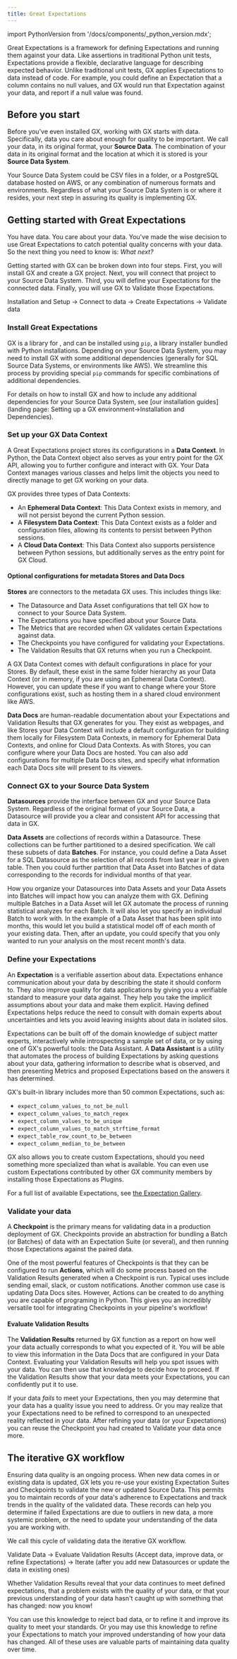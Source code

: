 ```yaml
---
title: Great Expectations
---
```


import PythonVersion from '/docs/components/_python_version.mdx';

Great Expectations is a framework for defining Expectations and running them against your data. Like assertions in traditional Python unit tests, Expectations provide a flexible, declarative language for describing expected behavior. Unlike traditional unit tests, GX applies Expectations to data instead of code. For example, you could define an Expectation that a column contains no null values, and GX would run that Expectation against your data, and report if a null value was found.

## Before you start

Before you've even installed GX, working with GX starts with data.  Specifically, data you care about enough for quality to be important.  We call your data, in its original format, your **Source Data**.  The combination of your data in its original format and the location at which it is stored is your **Source Data System**.

Your Source Data System could be CSV files in a folder, or a PostgreSQL database hosted on AWS, or any combination of numerous formats and environments.  Regardless of what your Source Data System is or where it resides, your next step in assuring its quality is implementing GX.

## Getting started with Great Expectations

You have data.  You care about your data.  You've made the wise decision to use Great Expectations to catch potential quality concerns with your data.  So the next thing you need to know is: _What next?_

Getting started with GX can be broken down into four steps.  First, you will install GX and create a GX project.  Next, you will connect that project to your Source Data System.  Third, you will define your Expectations for the connected data. Finally, you will use GX to Validate those Expectations.

Installation and Setup -> Connect to data -> Create Expectations -> Validate data

### Install Great Expectations

GX is a library for <PythonVersion />, and can be installed using `pip`, a library installer bundled with Python installations.  Depending on your Source Data System, you may need to install GX with some additional dependencies (generally for SQL Source Data Systems, or environments like AWS).  We streamline this process by providing special `pip` commands for specific combinations of additional dependencies.

For details on how to install GX and how to include any additional dependencies for your Source Data System, see [our installation guides](landing page: Setting up a GX environment->Installation and Dependencies).


### Set up your GX Data Context

A Great Expectations project stores its configurations in a **Data Context**.  In Python, the Data Context object also serves as your entry point for the GX API, allowing you to further configure and interact with GX.  Your Data Context manages various classes and helps limit the objects you need to directly manage to get GX working on your data.

GX provides three types of Data Contexts:
- An **Ephemeral Data Context**: This Data Context exists in memory, and will not persist beyond the current Python session.
- A **Filesystem Data Context**: This Data Context exists as a folder and configuration files, allowing its contents to persist between Python sessions.
- A **Cloud Data Context**: This Data Context also supports persistence between Python sessions, but additionally serves as the entry point for GX Cloud.

<!-- For details on how to initialize and instantiate a Data Context, see [our Data Context guides](landing page: Setting up a GX environment->Data Contexts). -->


#### Optional configurations for metadata Stores and Data Docs

**Stores** are connectors to the metadata GX uses.  This includes things like:
- The Datasource and Data Asset configurations that tell GX how to connect to your Source Data System.
- The Expectations you have specified about your Source Data.
- The Metrics that are recorded when GX validates certain Expectations against data.
- The Checkpoints you have configured for validating your Expectations.
- The Validation Results that GX returns when you run a Checkpoint.

A GX Data Context comes with default configurations in place for your Stores.  By default, these exist in the same folder hierarchy as your Data Context (or in memory, if you are using an Ephemeral Data Context).  However, you can update these if you want to change where your Store configurations exist, such as hosting them in a shared cloud environment like AWS.

<!-- For more information on configuring Stores, see [our guides on metadata Stores](landing page: setting up a GX environment->Metadata Stores). -->

**Data Docs** are human-readable documentation about your Expectations and Validation Results that GX generates for you.  They exist as webpages, and like Stores your Data Context will include a default configuration for building them locally for Filesystem Data Contexts, in memory for Ephemeral Data Contexts, and online for Cloud Data Contexts.  As with Stores, you can configure where your Data Docs are hosted.  You can also add configurations for multiple Data Docs sites, and specify what information each Data Docs site will present to its viewers.

<!-- For more information on configuring Data Docs, see our [Data Docs guides](landing page:Setting up a GX environment->Data Docs). -->


### Connect GX to your Source Data System

**Datasources** provide the interface between GX and your Source Data System.  Regardless of the original format of your Source Data, a Datasource will provide you a clear and consistent API for accessing that data in GX.

**Data Assets** are collections of records within a Datasource.  These collections can be further partitioned to a desired specification.  We call these subsets of data **Batches**.  For instance, you could define a Data Asset for a SQL Datasource as the selection of all records from last year in a given table.  Then you could further partition that Data Asset into Batches of data corresponding to the records for individual months of that year.

How you organize your Datasources into Data Assets and your Data Assets into Batches will impact how you can analyze them with GX.  Defining multiple Batches in a Data Asset will let GX automate the process of running statistical analyzes for each Batch.  It will also let you specify an individual Batch to work with.  In the example of a Data Asset that has been split into months, this would let you build a statistical model off of each month of your existing data.  Then, after an update, you could specify that you only wanted to run your analysis on the most recent month's data.

<!-- For more information on Datasources and Data Assets, see our [Connecting to data guides](Landing page: connecting to data). -->


### Define your Expectations

An **Expectation** is a verifiable assertion about data.  Expectations enhance communication about your data by describing the state it should conform to.  They also improve quality for data applications by giving you a verifiable standard to measure your data against.  They help you take the implicit assumptions about your data and make them explicit.  Having defined Expectations helps reduce the need to consult with domain experts about uncertainties and lets you avoid leaving insights about data in isolated silos.

Expectations can be built off of the domain knowledge of subject matter experts, interactively while introspecting a sample set of data, or by using one of GX's powerful tools: the Data Assistant.  A **Data Assistant** is a utility that automates the process of building Expectations by asking questions about your data, gathering information to describe what is observed, and then presenting Metrics and proposed Expectations based on the answers it has determined.

GX's built-in library includes more than 50 common Expectations, such as:
- `expect_column_values_to_not_be_null`
- `expect_column_values_to_match_regex`
- `expect_column_values_to_be_unique`
- `expect_column_values_to_match_strftime_format`
- `expect_table_row_count_to_be_between`
- `expect_column_median_to_be_between`

GX also allows you to create custom Expectations, should you need something more specialized than what is available.  You can even use custom Expectations contributed by other GX community members by installing those Expectations as Plugins.

For a full list of available Expectations, see [the Expectation Gallery](https://greatexpectations.io/expectations/).

<!-- For details on how to define Expectations, see our [Creating Expectations guides](landing page: Creating Expectations). -->

### Validate your data

A **Checkpoint** is the primary means for validating data in a production deployment of GX.  Checkpoints provide an abstraction for bundling a Batch (or Batches) of data with an Expectation Suite (or several), and then running those Expectations against the paired data.  

One of the most powerful features of Checkpoints is that they can be configured to run **Actions**, which will do some process based on the Validation Results generated when a Checkpoint is run. Typical uses include sending email, slack, or custom notifications. Another common use case is updating Data Docs sites. However, Actions can be created to do anything you are capable of programing in Python. This gives you an incredibly versatile tool for integrating Checkpoints in your pipeline's workflow!

<!-- For more details on using Checkpoints to validate your data, see our [Validating data guides](landing page: validating data). -->
<!-- For more details on integrating GX with your processes, see our [guide on including GX in a data pipeline](). -->

#### Evaluate Validation Results

The **Validation Results** returned by GX function as a report on how well your data actually corresponds to what you expected of it.  You will be able to view this information in the Data Docs that are configured in your Data Context.  Evaluating your Validation Results will help you spot issues with your data.  You can then use that knowledge to decide how to proceed.  If the Validation Results show that your data meets your Expectations, you can confidently put it to use.

If your data _fails_ to meet your Expectations, then you may determine that your data has a quality issue you need to address.  Or you may realize that your Expectations need to be refined to correspond to an unexpected reality reflected in your data.  After refining your data (or your Expectations) you can reuse the Checkpoint you had created to Validate your data once more.

## The iterative GX workflow

Ensuring data quality is an ongoing process.  When new data comes in or existing data is updated, GX lets you re-use your existing Expectation Suites and Checkpoints to validate the new or updated Source Data.  This permits you to maintain records of your data's adherence to Expectations and track trends in the quality of the validated data.  These records can help you determine if failed Expectations are due to outliers in new data, a more systemic problem, or the need to update your understanding of the data you are working with.

We call this cycle of validating data the iterative GX workflow.

 Validate Data -> Evaluate Validation Results (Accept data, improve data, or refine Expectations) -> Iterate (after you add new Datasources or update the data in existing ones)

Whether Validation Results reveal that your data continues to meet defined expectations, that a problem exists with the quality of your data, or that your previous understanding of your data hasn't caught up with something that has changed: now you know!

You can use this knowledge to reject bad data, or to refine it and improve its quality to meet your standards.  Or you may use this knowledge to refine your Expectations to match your improved understanding of how your data has changed.  All of these uses are valuable parts of maintaining data quality over time.

<!-- For more details, see our guide on using GX iteratively. -->
